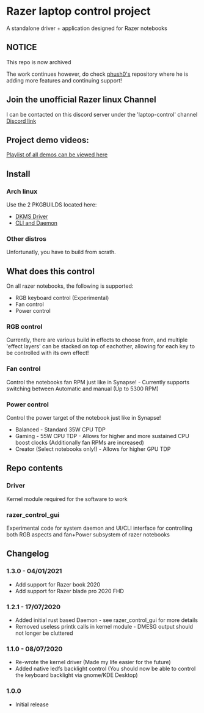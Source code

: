 # Razer laptop control project
A standalone driver + application designed for Razer notebooks

## NOTICE ##
This repo is now archived

The work continues however, do check [phush0's](https://github.com/phush0/razer-laptop-control-no-dkms) repository where he is adding more features and continuing support!

## Join the unofficial Razer linux Channel
I can be contacted on this discord server under the 'laptop-control' channel
[Discord link](https://discord.gg/GdHKf45)

## Project demo videos:
[Playlist of all demos can be viewed here](https://www.youtube.com/playlist?list=PLxrw-4Vt7xtsO21RxaDwd7GJlKs3YU-g4)

## Install
### Arch linux
Use the 2 PKGBUILDS located here:
* [DKMS Driver](https://aur.archlinux.org/packages/razer-laptop-control-dkms-git/)
* [CLI and Daemon](https://aur.archlinux.org/packages/razer-laptop-control-git/)

### Other distros
Unfortunatly, you have to build from scrath.

## What does this control
On all razer notebooks, the following is supported:
* RGB keyboard control (Experimental)
* Fan control
* Power control

### RGB control
Currently, there are various build in effects to choose from, and multiple 'effect layers' can be stacked on top of eachother, allowing for each key to be controlled with its own effect!
### Fan control
Control the notebooks fan RPM just like in Synapse! - Currently supports switching between Automatic and manual (Up to 5300 RPM)
### Power control
Control the power target of the notebook just like in Synapse!
* Balanced - Standard 35W CPU TDP
* Gaming - 55W CPU TDP - Allows for higher and more sustained CPU boost clocks (Additionally fan RPMs are increased)
* Creator (Select notebooks only!) - Allows for higher GPU TDP

## Repo contents
### Driver
Kernel module required for the software to work

### razer_control_gui
Experimental code for system daemon and UI/CLI interface for controlling both RGB aspects and fan+Power subsystem of razer notebooks

## Changelog

### 1.3.0 - 04/01/2021
* Add support for Razer book 2020
* Add support for Razer blade pro 2020 FHD

### 1.2.1 - 17/07/2020
* Added initial rust based Daemon - see razer_control_gui for more details
* Removed useless printk calls in kernel module - DMESG output should not longer be cluttered

### 1.1.0 - 08/07/2020
* Re-wrote the kernel driver (Made my life easier for the future)
* Added native ledfs backlight control (You should now be able to control the keyboard backlight via gnome/KDE Desktop)

### 1.0.0
* Initial release
